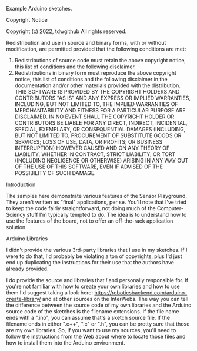Example Arduino sketches.

Copyright Notice

Copyright (c) 2022, tdwgithub
All rights reserved.

Redistribution and use in source and binary forms, with or without
modification, are permitted provided that the following conditions are met:
1. Redistributions of source code must retain the above copyright notice, this
   list of conditions and the following disclaimer.
2. Redistributions in binary form must reproduce the above copyright notice,
   this list of conditions and the following disclaimer in the documentation
   and/or other materials provided with the distribution.
THIS SOFTWARE IS PROVIDED BY THE COPYRIGHT HOLDERS AND CONTRIBUTORS "AS IS"
AND ANY EXPRESS OR IMPLIED WARRANTIES, INCLUDING, BUT NOT LIMITED TO, THE
IMPLIED WARRANTIES OF MERCHANTABILITY AND FITNESS FOR A PARTICULAR PURPOSE ARE
DISCLAIMED. IN NO EVENT SHALL THE COPYRIGHT HOLDER OR CONTRIBUTORS BE LIABLE
FOR ANY DIRECT, INDIRECT, INCIDENTAL, SPECIAL, EXEMPLARY, OR CONSEQUENTIAL
DAMAGES (INCLUDING, BUT NOT LIMITED TO, PROCUREMENT OF SUBSTITUTE GOODS OR
SERVICES; LOSS OF USE, DATA, OR PROFITS; OR BUSINESS INTERRUPTION) HOWEVER
CAUSED AND ON ANY THEORY OF LIABILITY, WHETHER IN CONTRACT, STRICT LIABILITY,
OR TORT (INCLUDING NEGLIGENCE OR OTHERWISE) ARISING IN ANY WAY OUT OF THE USE
OF THIS SOFTWARE, EVEN IF ADVISED OF THE POSSIBILITY OF SUCH DAMAGE.

Introduction 

The samples here demonstrate various features of the Sensor Playground.  They
aren't written as "final" applications, per se.  You'll note that I've tried
to keep the code fairly straightforward, not doing much of the Computer-Sciency
stuff I'm typically tempted to do.  The idea is to understand how to use the
features of the board, not to offer an off-the-rack application solution.

Arduino Libraries

I didn't provide the various 3rd-party libraries that I use in my sketches.
If I were to do that, I'd probably be violating a ton of copyrights, plus I'd
just end up duplicating the instructions for their use that the authors have
already provided.  

I do provide the source and libraries that *I* and personally responsible for.
If you're not familiar with how to create your own libraries and how to use them
I'd suggest taking a look here: https://roboticsbackend.com/arduino-create-library/
and at other sources on the InterWebs.  The way you can tell the difference 
between the source code of my own libraries and the Arduino source code of the
sketches is the filename extensions.  If the file name ends with a ".ino", you
can assume that's a sketch source file.  If the filename ends in either ".c++",
".c" or ".h", you can be pretty sure that those are my own libraries.  So, if 
you want to use my sources, you'll need to follow the instructions from the Web
about where to locate those files and how to install them into the Arduino 
environment.

